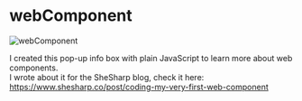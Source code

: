 # webComponent
![webComponent](https://user-images.githubusercontent.com/97693233/232064045-4a61a3ab-bf27-47cf-b905-97853c030702.gif)

I created this pop-up info box with plain JavaScript to learn more about web components.  
I wrote about it for the SheSharp blog, check it here: https://www.shesharp.co/post/coding-my-very-first-web-component
